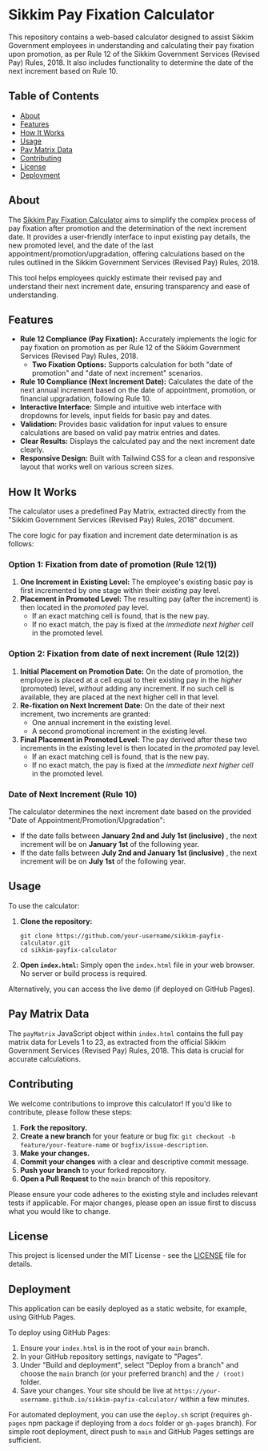 # Sikkim Pay Fixation Calculator

This repository contains a web-based calculator designed to assist Sikkim Government employees in understanding and calculating their pay fixation upon promotion, as per Rule 12 of the Sikkim Government Services (Revised Pay) Rules, 2018. It also includes functionality to determine the date of the next increment based on Rule 10.

## Table of Contents

* [About]()
* [Features]( "null")
* [How It Works]( "null")
* [Usage]( "null")
* [Pay Matrix Data]( "null")
* [Contributing]( "null")
* [License]( "null")
* [Deployment]( "null")

## About

The [Sikkim Pay Fixation Calculator](https://phuchungbhutia.github.io/payfix/) aims to simplify the complex process of pay fixation after promotion and the determination of the next increment date. It provides a user-friendly interface to input existing pay details, the new promoted level, and the date of the last appointment/promotion/upgradation, offering calculations based on the rules outlined in the Sikkim Government Services (Revised Pay) Rules, 2018.

This tool helps employees quickly estimate their revised pay and understand their next increment date, ensuring transparency and ease of understanding.

## Features

* **Rule 12 Compliance (Pay Fixation):** Accurately implements the logic for pay fixation on promotion as per Rule 12 of the Sikkim Government Services (Revised Pay) Rules, 2018.
  * **Two Fixation Options:** Supports calculation for both "date of promotion" and "date of next increment" scenarios.
* **Rule 10 Compliance (Next Increment Date):** Calculates the date of the next annual increment based on the date of appointment, promotion, or financial upgradation, following Rule 10.
* **Interactive Interface:** Simple and intuitive web interface with dropdowns for levels, input fields for basic pay and dates.
* **Validation:** Provides basic validation for input values to ensure calculations are based on valid pay matrix entries and dates.
* **Clear Results:** Displays the calculated pay and the next increment date clearly.
* **Responsive Design:** Built with Tailwind CSS for a clean and responsive layout that works well on various screen sizes.

## How It Works

The calculator uses a predefined Pay Matrix, extracted directly from the "Sikkim Government Services (Revised Pay) Rules, 2018" document.

The core logic for pay fixation and increment date determination is as follows:

### Option 1: Fixation from date of promotion (Rule 12(1))

1. **One Increment in Existing Level:** The employee's existing basic pay is first incremented by one stage within their *existing* pay level.
2. **Placement in Promoted Level:** The resulting pay (after the increment) is then located in the *promoted* pay level.
   * If an exact matching cell is found, that is the new pay.
   * If no exact match, the pay is fixed at the *immediate next higher cell* in the promoted level.

### Option 2: Fixation from date of next increment (Rule 12(2))

1. **Initial Placement on Promotion Date:** On the date of promotion, the employee is placed at a cell equal to their existing pay in the *higher* (promoted) level, *without* adding any increment. If no such cell is available, they are placed at the next higher cell in that level.
2. **Re-fixation on Next Increment Date:** On the date of their next increment, two increments are granted:
   * One annual increment in the existing level.
   * A second promotional increment in the existing level.
3. **Final Placement in Promoted Level:** The pay derived after these two increments in the existing level is then located in the *promoted* pay level.
   * If an exact matching cell is found, that is the new pay.
   * If no exact match, the pay is fixed at the *immediate next higher cell* in the promoted level.

### Date of Next Increment (Rule 10)

The calculator determines the next increment date based on the provided "Date of Appointment/Promotion/Upgradation":

* If the date falls between  **January 2nd and July 1st (inclusive)** , the next increment will be on **January 1st** of the following year.
* If the date falls between  **July 2nd and January 1st (inclusive)** , the next increment will be on **July 1st** of the following year.

## Usage

To use the calculator:

1. **Clone the repository:**
   ```
   git clone https://github.com/your-username/sikkim-payfix-calculator.git
   cd sikkim-payfix-calculator

   ```
2. **Open `index.html`:** Simply open the `index.html` file in your web browser. No server or build process is required.

Alternatively, you can access the live demo (if deployed on GitHub Pages).

## Pay Matrix Data

The `payMatrix` JavaScript object within `index.html` contains the full pay matrix data for Levels 1 to 23, as extracted from the official Sikkim Government Services (Revised Pay) Rules, 2018. This data is crucial for accurate calculations.

## Contributing

We welcome contributions to improve this calculator! If you'd like to contribute, please follow these steps:

1. **Fork the repository.**
2. **Create a new branch** for your feature or bug fix: `git checkout -b feature/your-feature-name` or `bugfix/issue-description`.
3. **Make your changes.**
4. **Commit your changes** with a clear and descriptive commit message.
5. **Push your branch** to your forked repository.
6. **Open a Pull Request** to the `main` branch of this repository.

Please ensure your code adheres to the existing style and includes relevant tests if applicable. For major changes, please open an issue first to discuss what you would like to change.

## License

This project is licensed under the MIT License - see the [LICENSE](https://www.google.com/search?q=LICENSE "null") file for details.

## Deployment

This application can be easily deployed as a static website, for example, using GitHub Pages.

To deploy using GitHub Pages:

1. Ensure your `index.html` is in the root of your `main` branch.
2. In your GitHub repository settings, navigate to "Pages".
3. Under "Build and deployment", select "Deploy from a branch" and choose the `main` branch (or your preferred branch) and the `/ (root)` folder.
4. Save your changes. Your site should be live at `https://your-username.github.io/sikkim-payfix-calculator/` within a few minutes.

For automated deployment, you can use the `deploy.sh` script (requires `gh-pages` npm package if deploying from a `docs` folder or `gh-pages` branch). For simple root deployment, direct push to `main` and GitHub Pages settings are sufficient.
